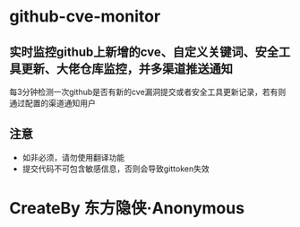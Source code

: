 # github-cve-monitor

## 实时监控github上新增的cve、自定义关键词、安全工具更新、大佬仓库监控，并多渠道推送通知

每3分钟检测一次github是否有新的cve漏洞提交或者安全工具更新记录，若有则通过配置的渠道通知用户

## 注意
- 如非必须，请勿使用翻译功能
- 提交代码不可包含敏感信息，否则会导致gittoken失效
# CreateBy 东方隐侠·Anonymous

